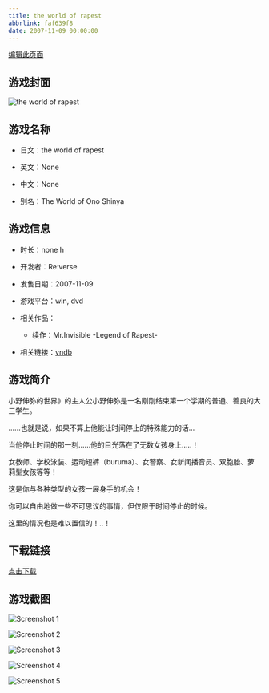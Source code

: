 ```yaml
---
title: the world of rapest
abbrlink: faf639f8
date: 2007-11-09 00:00:00
---
```

[编辑此页面](https://github.com/ACG-3/ADV3-source/blob/main/source/_posts/games/the%20world%20of%20rapest.md)

## 游戏封面

![the world of rapest](https%3A//pan.timero.xyz/onedrive/img_lib_001/the%20world%20of%20rapest_cover.avif)


## 游戏名称

- 日文：the world of rapest
- 英文：None
- 中文：None

- 别名：The World of Ono Shinya


## 游戏信息

- 时长：none h
- 开发者：Re:verse
- 发售日期：2007-11-09
- 游戏平台：win, dvd
- 相关作品：
   - 续作：Mr.Invisible -Legend of Rapest-

- 相关链接：[vndb](https://vndb.org/v4069)


## 游戏简介

小野伸弥的世界》的主人公小野伸弥是一名刚刚结束第一个学期的普通、善良的大三学生。

......也就是说，如果不算上他能让时间停止的特殊能力的话...


当他停止时间的那一刻......他的目光落在了无数女孩身上.....！

女教师、学校泳装、运动短裤（buruma）、女警察、女新闻播音员、双胞胎、萝莉型女孩等等！

这是你与各种类型的女孩一展身手的机会！

你可以自由地做一些不可思议的事情，但仅限于时间停止的时候。

这里的情况也是难以置信的！..！




## 下载链接

[点击下载](https://pan.timero.xyz/onedrive/adv_lib_001/the%20world%20of%20rapest)


## 游戏截图


![Screenshot 1](https%3A//pan.timero.xyz/onedrive/img_lib_001/the%20world%20of%20rapest_Screenshot_1.avif)

![Screenshot 2](https%3A//pan.timero.xyz/onedrive/img_lib_001/the%20world%20of%20rapest_Screenshot_2.avif)

![Screenshot 3](https%3A//pan.timero.xyz/onedrive/img_lib_001/the%20world%20of%20rapest_Screenshot_3.avif)

![Screenshot 4](https%3A//pan.timero.xyz/onedrive/img_lib_001/the%20world%20of%20rapest_Screenshot_4.avif)

![Screenshot 5](https%3A//pan.timero.xyz/onedrive/img_lib_001/the%20world%20of%20rapest_Screenshot_5.avif)

